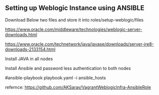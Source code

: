Setting up Weblogic Instance using ANSIBLE
--------------------------------------------


Download Below two files and store it into roles/setup-weblogic/files

https://www.oracle.com/middleware/technologies/weblogic-server-downloads.html

https://www.oracle.com/technetwork/java/javase/downloads/server-jre8-downloads-2133154.html

Install JAVA in all nodes


Install Ansible and password less authentication to both nodes

#ansible-playbook playbook.yaml -i ansible_hosts



refernce:  https://github.com/AKSarav/VagrantWeblogicInfra-AnsibleRole
